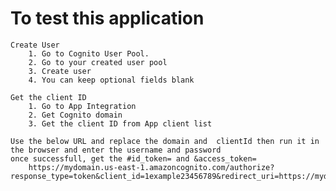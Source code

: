 # To test this application
    Create User
        1. Go to Cognito User Pool.
        2. Go to your created user pool
        3. Create user
        4. You can keep optional fields blank
    
    Get the client ID
        1. Go to App Integration
        2. Get Cognito domain
        3. Get the client ID from App client list

    Use the below URL and replace the domain and  clientId then run it in the browser and enter the username and password
    once successfull, get the #id_token= and &access_token=
        https://mydomain.us-east-1.amazoncognito.com/authorize?response_type=token&client_id=1example23456789&redirect_uri=https://mydomain.example.com
